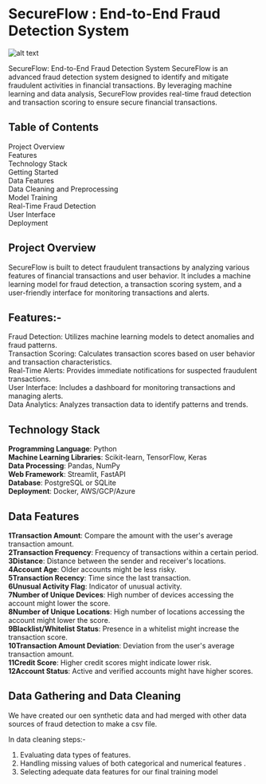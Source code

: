 # SecureFlow : End-to-End Fraud Detection System
![alt text](<Screenshot 2024-07-20 at 2.29.08 PM-1.png>)

SecureFlow: End-to-End Fraud Detection System
SecureFlow is an advanced fraud detection system designed to identify and mitigate fraudulent activities in financial transactions. By leveraging machine learning and data analysis, SecureFlow provides real-time fraud detection and transaction scoring to ensure secure financial transactions.
##  Table of Contents
Project Overview\
Features\
Technology Stack\
Getting Started\
Data Features\
Data Cleaning and Preprocessing\
Model Training\
Real-Time Fraud Detection\
User Interface\
Deployment

## Project Overview
SecureFlow is built to detect fraudulent transactions by analyzing various features of financial transactions and user behavior. It includes a machine learning model for fraud detection, a transaction scoring system, and a user-friendly interface for monitoring transactions and alerts.

## Features:-
Fraud Detection: Utilizes machine learning models to detect anomalies and fraud patterns.\
Transaction Scoring: Calculates transaction scores based on user behavior and transaction characteristics.\
Real-Time Alerts: Provides immediate notifications for suspected fraudulent transactions.\
User Interface: Includes a dashboard for monitoring transactions and managing alerts.\
Data Analytics: Analyzes transaction data to identify patterns and trends.

## Technology Stack
**Programming Language**: Python\
**Machine Learning Libraries**: Scikit-learn, TensorFlow, Keras\
**Data Processing**: Pandas, NumPy\
**Web Framework**: Streamlit, FastAPI\
**Database**: PostgreSQL or SQLite\
**Deployment**: Docker, AWS/GCP/Azure

## Data Features
**1Transaction Amount**: Compare the amount with the user's average transaction amount.\
**2Transaction Frequency**: Frequency of transactions within a certain period.\
**3Distance**: Distance between the sender and receiver's locations.\
**4Account Age**: Older accounts might be less risky.\
**5Transaction Recency**: Time since the last transaction.\
**6Unusual Activity Flag**: Indicator of unusual activity.\
**7Number of Unique Devices**: High number of devices accessing the account might lower the score.\
**8Number of Unique Locations**: High number of locations accessing the account might lower the score.\
**9Blacklist/Whitelist Status**: Presence in a whitelist might increase the transaction score.\
**10Transaction Amount Deviation**: Deviation from the user's average transaction amount.\
**11Credit Score**: Higher credit scores might indicate lower risk.\
**12Account Status**: Active and verified accounts might have higher scores.

## Data Gathering and Data Cleaning
We have created our oen synthetic data and had merged with other data sources of fraud detection to make a csv file.

In data cleaning steps:-
1. Evaluating data types of features.
2. Handling missing values of both categorical and numerical features .
3. Selecting adequate data features for our final training model



 